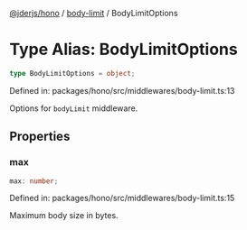 [@jderjs/hono](../../README.md) / [body-limit](../README.md) / BodyLimitOptions

# Type Alias: BodyLimitOptions

```ts
type BodyLimitOptions = object;
```

Defined in: packages/hono/src/middlewares/body-limit.ts:13

Options for `bodyLimit` middleware.

## Properties

### max

```ts
max: number;
```

Defined in: packages/hono/src/middlewares/body-limit.ts:15

Maximum body size in bytes.
